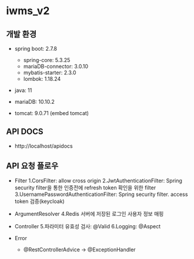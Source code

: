 # iwms_v2

## 개발 환경
 - spring boot: 2.7.8
   - spring-core: 5.3.25
   - mariaDB-connector: 3.0.10
   - mybatis-starter: 2.3.0
   - lombok: 1.18.24

 - java: 11
 - mariaDB: 10.10.2
 - tomcat: 9.0.71 (embed tomcat)

## API DOCS
 - http://localhost/apidocs

## API 요청 플로우
 - Filter 
   1.CorsFilter: allow cross origin 
   2.JwtAuthenticationFilter: Spring security filter을 통한 인증전에 refresh token 확인을 위한 filter
   3.UsernamePasswordAuthenticationFilter: Spring security filter. access token 검증(keycloak)
 
 - ArgumentResolver
   4.Redis 서버에 저장된 로그인 사용자 정보 매핑
	
 - Controller
   5.파라미터 유효성 검사: @Valid
   6.Logging: @Aspect

 - Error
   - @RestControllerAdvice -> @ExceptionHandler
